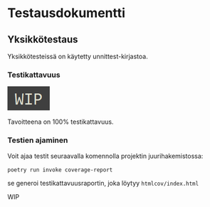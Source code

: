 # Testausdokumentti

## Yksikkötestaus

Yksikkötesteissä on käytetty unnittest-kirjastoa.

### Testikattavuus

![Testikattavuus](img/testikattavuus.png)

Tavoitteena on 100% testikattavuus.

### Testien ajaminen

Voit ajaa testit seuraavalla komennolla projektin juurihakemistossa:
```bash
poetry run invoke coverage-report
```
se generoi testikattavuusraportin, joka löytyy `htmlcov/index.html`

<!---
TODO 
- Mitä on testattu, miten tämä tehtiin
- Minkälaisilla syötteillä testaus tehtiin
-->



WIP